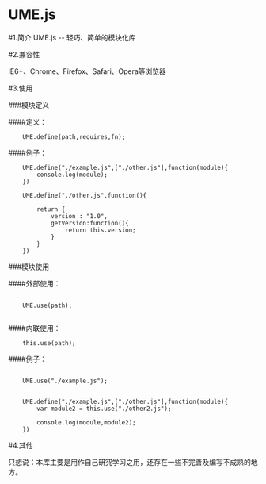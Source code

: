 UME.js
======

#1.简介
UME.js -- 轻巧、简单的模块化库


#2.兼容性

IE6+、Chrome、Firefox、Safari、Opera等浏览器

#3.使用

###模块定义

####定义：

````
	UME.define(path,requires,fn);
````

####例子：

````
	UME.define("./example.js",["./other.js"],function(module){
		console.log(module);
	})
	
	UME.define("./other.js",function(){
		
		return {
			version : "1.0",
			getVersion:function(){
				return this.version;
			}
		}
	})
````

###模块使用


####外部使用：

````

	UME.use(path);
	
````
####内联使用：

````
	this.use(path);
````

####例子：

````	
	
	UME.use("./example.js");
	
	
	UME.define("./example.js",["./other.js"],function(module){
		var module2 = this.use("./other2.js");
		
		console.log(module,module2);
	})

````

#4.其他

只想说：本库主要是用作自己研究学习之用，还存在一些不完善及编写不成熟的地方。

